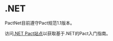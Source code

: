 # .NET

PactNet目前遵守Pact规范1.1版本。

访问[.NET Pact站点](https://github.com/SEEK-Jobs/pact-net)以获取基于.NET的Pact入门指南。